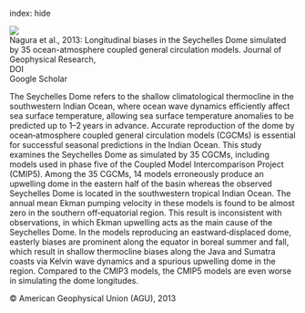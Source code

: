 index: hide

<div class="Citation">
    <div class="Citation-thumb CitationThumb-linked"  data-href="https://doi.org/10.1029/2012jc008352">
      <img src="https://static.claimspace.cloud/climate-study-static/refs/thumbs/9/Nagura_et_al_2013-thumb.png" />
    </div>

  <div class="Citation-body">
    <div class="Citation-text">Nagura et al., 2013: Longitudinal biases in the Seychelles Dome simulated by 35 ocean-atmosphere coupled general circulation models. <span class="Article-journal">Journal of Geophysical Research, </span><span class="Article-volume"></span></div>
    <div class="Citation-links">
      <div class="CitationLink" data-href="https://doi.org/10.1029/2012jc008352">
        <div class="CitationLink-icon CitationLink-Doi"></div>
        <div class="CitationLink-text">DOI</div>
      </div>
      <div class="CitationLink" data-href="https://scholar.google.com/scholar?q=10.1029/2012jc008352">
        <div class="CitationLink-icon CitationLink-Scholar"></div>
        <div class="CitationLink-text">Google Scholar</div>
      </div>
    </div>
  </div>
</div>

The Seychelles Dome refers to the shallow climatological thermocline in the southwestern Indian Ocean, where ocean wave dynamics efficiently affect sea surface temperature, allowing sea surface temperature anomalies to be predicted up to 1–2 years in advance. Accurate reproduction of the dome by ocean‐atmosphere coupled general circulation models (CGCMs) is essential for successful seasonal predictions in the Indian Ocean. This study examines the Seychelles Dome as simulated by 35 CGCMs, including models used in phase five of the Coupled Model Intercomparison Project (CMIP5). Among the 35 CGCMs, 14 models erroneously produce an upwelling dome in the eastern half of the basin whereas the observed Seychelles Dome is located in the southwestern tropical Indian Ocean. The annual mean Ekman pumping velocity in these models is found to be almost zero in the southern off‐equatorial region. This result is inconsistent with observations, in which Ekman upwelling acts as the main cause of the Seychelles Dome. In the models reproducing an eastward‐displaced dome, easterly biases are prominent along the equator in boreal summer and fall, which result in shallow thermocline biases along the Java and Sumatra coasts via Kelvin wave dynamics and a spurious upwelling dome in the region. Compared to the CMIP3 models, the CMIP5 models are even worse in simulating the dome longitudes.

<div class="Citation-copy">
&copy; American Geophysical Union (AGU), 2013
</div>